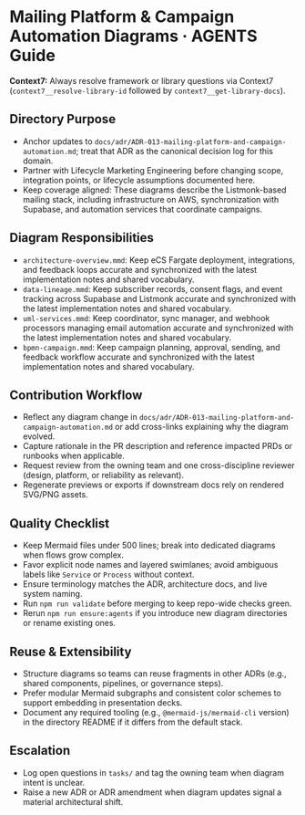 # Mailing Platform & Campaign Automation Diagrams · AGENTS Guide

**Context7:** Always resolve framework or library questions via Context7 (`context7__resolve-library-id` followed by `context7__get-library-docs`).
## Directory Purpose
- Anchor updates to `docs/adr/ADR-013-mailing-platform-and-campaign-automation.md`; treat that ADR as the canonical decision log for this domain.
- Partner with Lifecycle Marketing Engineering before changing scope, integration points, or lifecycle assumptions documented here.
- Keep coverage aligned: These diagrams describe the Listmonk-based mailing stack, including infrastructure on AWS, synchronization with Supabase, and automation services that coordinate campaigns.

## Diagram Responsibilities
- `architecture-overview.mmd`: Keep eCS Fargate deployment, integrations, and feedback loops accurate and synchronized with the latest implementation notes and shared vocabulary.
- `data-lineage.mmd`: Keep subscriber records, consent flags, and event tracking across Supabase and Listmonk accurate and synchronized with the latest implementation notes and shared vocabulary.
- `uml-services.mmd`: Keep coordinator, sync manager, and webhook processors managing email automation accurate and synchronized with the latest implementation notes and shared vocabulary.
- `bpmn-campaign.mmd`: Keep campaign planning, approval, sending, and feedback workflow accurate and synchronized with the latest implementation notes and shared vocabulary.

## Contribution Workflow
- Reflect any diagram change in `docs/adr/ADR-013-mailing-platform-and-campaign-automation.md` or add cross-links explaining why the diagram evolved.
- Capture rationale in the PR description and reference impacted PRDs or runbooks when applicable.
- Request review from the owning team and one cross-discipline reviewer (design, platform, or reliability as relevant).
- Regenerate previews or exports if downstream docs rely on rendered SVG/PNG assets.

## Quality Checklist
- Keep Mermaid files under 500 lines; break into dedicated diagrams when flows grow complex.
- Favor explicit node names and layered swimlanes; avoid ambiguous labels like `Service` or `Process` without context.
- Ensure terminology matches the ADR, architecture docs, and live system naming.
- Run `npm run validate` before merging to keep repo-wide checks green.
- Rerun `npm run ensure:agents` if you introduce new diagram directories or rename existing ones.

## Reuse & Extensibility
- Structure diagrams so teams can reuse fragments in other ADRs (e.g., shared components, pipelines, or governance steps).
- Prefer modular Mermaid subgraphs and consistent color schemes to support embedding in presentation decks.
- Document any required tooling (e.g., `@mermaid-js/mermaid-cli` version) in the directory README if it differs from the default stack.

## Escalation
- Log open questions in `tasks/` and tag the owning team when diagram intent is unclear.
- Raise a new ADR or ADR amendment when diagram updates signal a material architectural shift.
